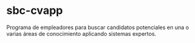 # sbc-cvapp
Programa de empleadores para buscar candidatos potenciales en una o varias áreas de conocimiento aplicando sistemas expertos.
